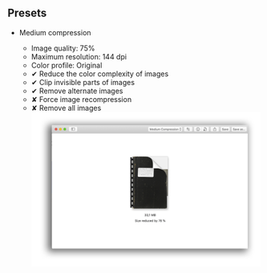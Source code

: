 ## Presets ##

* Medium compression

    - Image quality: 75%
    - Maximum resolution: 144 dpi
    - Color profile: Original
    - ✔︎ Reduce the color complexity of images
    - ✔︎ Clip invisible parts of images
    - ✔︎ Remove alternate images
    - ✘ Force image recompression
    - ✘ Remove all images
    ![image.png](images/2674561997-compressing.png)